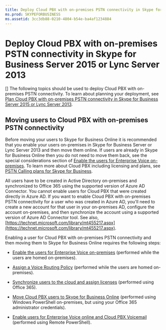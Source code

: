 ```yaml
---
title: Deploy Cloud PBX with on-premises PSTN connectivity in Skype for Business Server 2015 or Lync Server 2013
ms.prod: SKYPEFORBUSINESS
ms.assetid: 3cc3db88-0210-4804-b54e-ba4af1234884
---
```



# Deploy Cloud PBX with on-premises PSTN connectivity in Skype for Business Server 2015 or Lync Server 2013
[]
The following topics should be used to deploy Cloud PBX with on-premises PSTN connectivity. To learn about planning your deployment, see  [Plan Cloud PBX with on-premises PSTN connectivity in Skype for Business Server 2015 or Lync Server 2013](plan-cloud-pbx-with-on-premises-pstn-connectivity-in-skype-for-business-server-2.md).
  
    
    


## Moving users to Cloud PBX with on-premises PSTN connectivity

Before moving your users to Skype for Business Online it is recommended that you enable your users on-premises in Skype for Business Server or Lync Server 2013 and then move them online. If users are already in Skype for Business Online then you do not need to move them back, see the special considerations section of  [Enable the users for Enterprise Voice on-premises](enable-the-users-for-enterprise-voice-on-premises.md). To learn more about Cloud PBX including licensing and plans, see  [PSTN Calling plans for Skype for Business](https://support.office.com/article/PSTN-Calling-plans-for-Skype-for-Business-f47c6a97-bc8b-42e6-b5d4-ce6b41ed1918).
  
    
    
All users have to be created in Active Directory on-premises and synchronized to Office 365 using the supported version of Azure AD Connector. You cannot enable users for Cloud PBX that were created directly in Azure AD. If you want to enable Cloud PBX with on-premises PSTN connectivity for a user who was created in Azure AD, you'll need to create a new account for that user in your on-premises AD, configure the account on-premises, and then synchronize the account using a supported version of Azure AD Connector tool. See also,  [https://technet.microsoft.com/library/mt455217.aspx](https://technet.microsoft.com/library/mt455217.aspx).
  
    
    
Enabling a user for Cloud PBX with on-premises PSTN connectivity and then moving them to Skype for Business Online requires the following steps:
  
    
    

-  [Enable the users for Enterprise Voice on-premises](enable-the-users-for-enterprise-voice-on-premises.md) (performed while the users are homed on-premises).
    
  
-  [Assign a Voice Routing Policy](assign-a-voice-routing-policy.md) (performed while the users are homed on-premises).
    
  
-  [Synchronize users to the cloud and assign licenses](synchronize-users-to-the-cloud-and-assign-licenses.md) (performed using Office 365).
    
  
-  [Move Cloud PBX users to Skype for Business Online](move-cloud-pbx-users-to-skype-for-business-online.md) (performed using Windows PowerShell on-premises, but using your Office 365 administrator credentials).
    
  
-  [Enable users for Enterprise Voice online and Cloud PBX Voicemail](enable-users-for-enterprise-voice-online-and-cloud-pbx-voicemail.md) (performed using Remote PowerShell).
    
  

